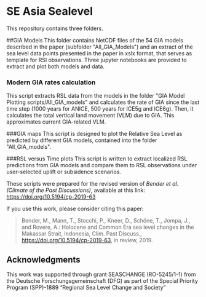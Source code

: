 # SE Asia Sealevel

This repository contains three folders.

##GIA Models
This folder contains NetCDF files of the 54 GIA models described in the paper (subfolder "All_GIA_Models") and an extract of the sea level data points presented in the paper in xslx format, that serves as template for RSl observations. Three jupyter notebooks are provided to extract and plot both models and data.

### Modern GIA rates calculation
This script extracts RSL data from the models in the folder "GIA Model Plotting scripts/All_GIA_models" and calculates the rate of GIA since the last time step (1000 years for ANICE, 500 years for ICE5g and ICE6g). Then, it calculates the total vertical land movement (VLM) due to GIA. This approximates current GIA-related VLM. 

###GIA maps
This script is designed to plot the Relative Sea Level as predicted by different GIA models, contained into the folder "All_GIA_models".

###RSL versus Time plots
This script is written to extract localized RSL predictions from GIA models and compare them to RSL observations under user-selected uplift or subsidence scenarios.





These scripts were prepared for the revised version of *Bender et al. (Climate of the Past Discussions)*, available at this link: https://doi.org/10.5194/cp-2019-63


If you use this work, please consider citing this paper:
> Bender, M., Mann, T., Stocchi, P., Kneer, D., Schöne, T., Jompa, J., and Rovere, A.: Holocene and Common Era sea level changes in the Makassar Strait, Indonesia, Clim. Past Discuss., https://doi.org/10.5194/cp-2019-63, in review, 2019.

## Acknowledgments
This work was supported through grant SEASCHANGE (RO-5245/1-1) from the Deutsche Forschungsgemeinschaft (DFG) as part of the Special Priority Program (SPP)-1889 “Regional Sea Level Change and Society”
